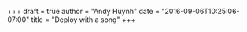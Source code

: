 +++
draft = true
author = "Andy Huynh"
date = "2016-09-06T10:25:06-07:00"
title = "Deploy with a song"
+++
